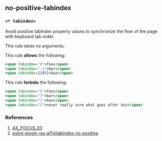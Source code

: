 ## no-positive-tabindex

### `<* tabindex>`

Avoid positive tabIndex property values to synchronize the flow of the page with keyboard tab order.

This rule takes no arguments.

This rule **allows** the following:

```hbs
<span tabindex="0">foo</span>
<span tabindex="-1">bar</span>
<span tabindex={{0}}>baz</span>
```

This rule **forbids** the following:

```hbs
<span tabindex="5">foo</span>
<span tabindex="3">bar</span>
<span tabindex="1">baz</span>
<span tabindex="2">never really sure what goes after baz</span>
```

### References
1. [AX_FOCUS_03](https://github.com/GoogleChrome/accessibility-developer-tools/wiki/Audit-Rules#ax_focus_03)
2. [eslint-plugin-jsx-a11y/tabindex-no-positive](https://github.com/evcohen/eslint-plugin-jsx-a11y/blob/master/docs/rules/tabindex-no-positive.md)
